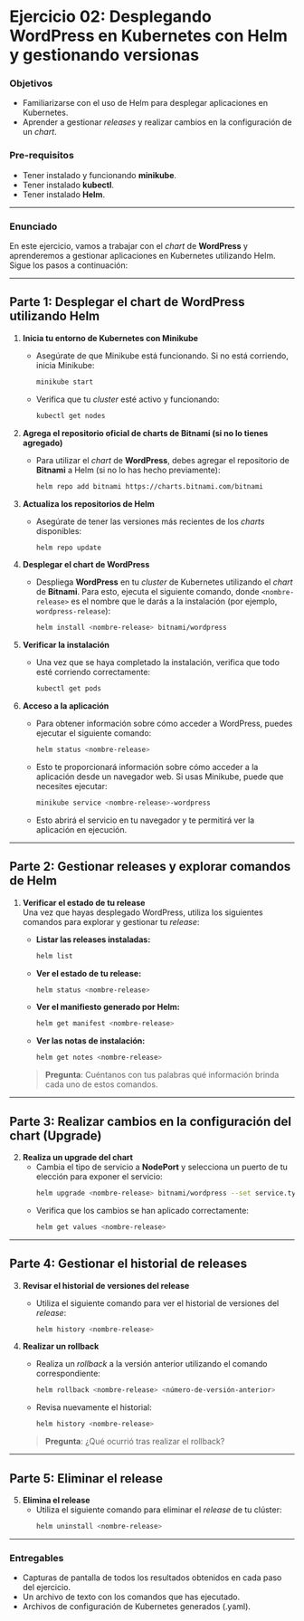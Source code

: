 # **Ejercicio 02: Desplegando WordPress en Kubernetes con Helm y gestionando versionas**

### **Objetivos**

- Familiarizarse con el uso de Helm para desplegar aplicaciones en Kubernetes.
- Aprender a gestionar *releases* y realizar cambios en la configuración de un *chart*.
  
### **Pre-requisitos**

- Tener instalado y funcionando **minikube**.
- Tener instalado **kubectl**.
- Tener instalado **Helm**.

---

### **Enunciado**

En este ejercicio, vamos a trabajar con el *chart* de **WordPress** y aprenderemos a gestionar aplicaciones en Kubernetes utilizando Helm. Sigue los pasos a continuación:

---

## **Parte 1: Desplegar el chart de WordPress utilizando Helm**

1. **Inicia tu entorno de Kubernetes con Minikube**
   - Asegúrate de que Minikube está funcionando. Si no está corriendo, inicia Minikube:
     ```bash
     minikube start
     ```
   - Verifica que tu *cluster* esté activo y funcionando:
     ```bash
     kubectl get nodes
     ```

2. **Agrega el repositorio oficial de charts de Bitnami (si no lo tienes agregado)**
   - Para utilizar el *chart* de **WordPress**, debes agregar el repositorio de **Bitnami** a Helm (si no lo has hecho previamente):
     ```bash
     helm repo add bitnami https://charts.bitnami.com/bitnami
     ```

3. **Actualiza los repositorios de Helm**
   - Asegúrate de tener las versiones más recientes de los *charts* disponibles:
     ```bash
     helm repo update
     ```

4. **Desplegar el chart de WordPress**
   - Despliega **WordPress** en tu *cluster* de Kubernetes utilizando el *chart* de **Bitnami**. Para esto, ejecuta el siguiente comando, donde `<nombre-release>` es el nombre que le darás a la instalación (por ejemplo, `wordpress-release`):
     ```bash
     helm install <nombre-release> bitnami/wordpress
     ```

5. **Verificar la instalación**
   - Una vez que se haya completado la instalación, verifica que todo esté corriendo correctamente:
     ```bash
     kubectl get pods
     ```

6. **Acceso a la aplicación**
   - Para obtener información sobre cómo acceder a WordPress, puedes ejecutar el siguiente comando:
     ```bash
     helm status <nombre-release>
     ```
   - Esto te proporcionará información sobre cómo acceder a la aplicación desde un navegador web. Si usas Minikube, puede que necesites ejecutar:
     ```bash
     minikube service <nombre-release>-wordpress
     ```
   - Esto abrirá el servicio en tu navegador y te permitirá ver la aplicación en ejecución.

---

## **Parte 2: Gestionar releases y explorar comandos de Helm**

1. **Verificar el estado de tu release**  
   Una vez que hayas desplegado WordPress, utiliza los siguientes comandos para explorar y gestionar tu *release*:
   
   - **Listar las releases instaladas:**
     ```bash
     helm list
     ```
   - **Ver el estado de tu release:**
     ```bash
     helm status <nombre-release>
     ```
   - **Ver el manifiesto generado por Helm:**
     ```bash
     helm get manifest <nombre-release>
     ```
   - **Ver las notas de instalación:**
     ```bash
     helm get notes <nombre-release>
     ```

   > **Pregunta**: Cuéntanos con tus palabras qué información brinda cada uno de estos comandos.

---

## **Parte 3: Realizar cambios en la configuración del chart (Upgrade)**

2. **Realiza un upgrade del chart**
   - Cambia el tipo de servicio a **NodePort** y selecciona un puerto de tu elección para exponer el servicio:
     ```bash
     helm upgrade <nombre-release> bitnami/wordpress --set service.type=NodePort --set service.nodePorts.http=<puerto-elegido>
     ```
   - Verifica que los cambios se han aplicado correctamente:
     ```bash
     helm get values <nombre-release>
     ```

---

## **Parte 4: Gestionar el historial de releases**

3. **Revisar el historial de versiones del release**
   - Utiliza el siguiente comando para ver el historial de versiones del *release*:
     ```bash
     helm history <nombre-release>
     ```

4. **Realizar un rollback**
   - Realiza un *rollback* a la versión anterior utilizando el comando correspondiente:
     ```bash
     helm rollback <nombre-release> <número-de-versión-anterior>
     ```
   - Revisa nuevamente el historial:
     ```bash
     helm history <nombre-release>
     ```

   > **Pregunta**: ¿Qué ocurrió tras realizar el rollback?

---

## **Parte 5: Eliminar el release**

5. **Elimina el release**
   - Utiliza el siguiente comando para eliminar el *release* de tu clúster:
     ```bash
     helm uninstall <nombre-release>
     ```

---

### **Entregables**

- Capturas de pantalla de todos los resultados obtenidos en cada paso del ejercicio.
- Un archivo de texto con los comandos que has ejecutado.
- Archivos de configuración de Kubernetes generados (.yaml).
